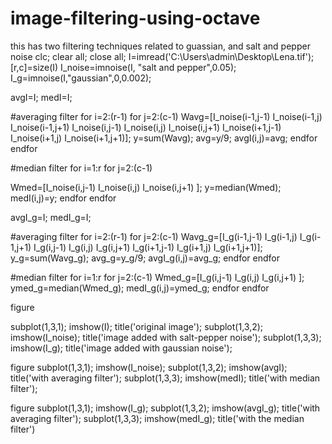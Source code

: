 # image-filtering-using-octave
this has two filtering techniques related to guassian, and salt and pepper noise
clc;
clear all;
close all;
I=imread(&#39;C:\Users\admin\Desktop\Lena.tif&#39;);
[r,c]=size(I)
I_noise=imnoise(I, &quot;salt and pepper&quot;,0.05);
I_g=imnoise(I,&quot;gaussian&quot;,0,0.002);

avgI=I;
medI=I;

#averaging filter
for i=2:(r-1)
for j=2:(c-1)
Wavg=[I_noise(i-1,j-1) I_noise(i-1,j) I_noise(i-1,j+1) I_noise(i,j-1) I_noise(i,j) I_noise(i,j+1) I_noise(i+1,j-1)
I_noise(i+1,j) I_noise(i+1,j+1)];
y=sum(Wavg);
avg=y/9;
avgI(i,j)=avg;
endfor
endfor

#median filter
for i=1:r
for j=2:(c-1)

Wmed=[I_noise(i,j-1) I_noise(i,j) I_noise(i,j+1) ];
y=median(Wmed);
medI(i,j)=y;
endfor
endfor

avgI_g=I;
medI_g=I;

#averaging filter
for i=2:(r-1)
for j=2:(c-1)
Wavg_g=[I_g(i-1,j-1) I_g(i-1,j) I_g(i-1,j+1) I_g(i,j-1) I_g(i,j) I_g(i,j+1) I_g(i+1,j-1) I_g(i+1,j) I_g(i+1,j+1)];
y_g=sum(Wavg_g);
avg_g=y_g/9;
avgI_g(i,j)=avg_g;
endfor
endfor

#median filter
for i=1:r
for j=2:(c-1)
Wmed_g=[I_g(i,j-1) I_g(i,j) I_g(i,j+1) ];
ymed_g=median(Wmed_g);
medI_g(i,j)=ymed_g;
endfor
endfor

figure

subplot(1,3,1);
imshow(I);
title(&#39;original image&#39;);
subplot(1,3,2);
imshow(I_noise);
title(&#39;image added with salt-pepper noise&#39;);
subplot(1,3,3);
imshow(I_g);
title(&#39;image added with gaussian noise&#39;);

figure
subplot(1,3,1);
imshow(I_noise);
subplot(1,3,2);
imshow(avgI);
title(&#39;with averaging filter&#39;);
subplot(1,3,3);
imshow(medI);
title(&#39;with median filter&#39;);

figure
subplot(1,3,1);
imshow(I_g);
subplot(1,3,2);
imshow(avgI_g);
title(&#39;with averaging filter&#39;);
subplot(1,3,3);
imshow(medI_g);
title(&#39;with the median filter&#39;)
